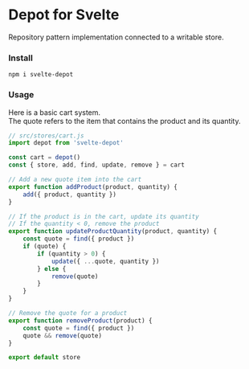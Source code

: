 # Depot for Svelte

Repository pattern implementation connected to a writable store.

### Install

    npm i svelte-depot

### Usage

Here is a basic cart system.<br>
The quote refers to the item that contains the product and its quantity.

```js
// src/stores/cart.js
import depot from 'svelte-depot'

const cart = depot()
const { store, add, find, update, remove } = cart

// Add a new quote item into the cart
export function addProduct(product, quantity) {
    add({ product, quantity })
}

// If the product is in the cart, update its quantity
// If the quantity < 0, remove the product
export function updateProductQuantity(product, quantity) {
    const quote = find({ product })
    if (quote) {
        if (quantity > 0) {
            update({ ...quote, quantity })
        } else {
            remove(quote)
        }
    }
}

// Remove the quote for a product
export function removeProduct(product) {
    const quote = find({ product })
    quote && remove(quote)
}

export default store
```
